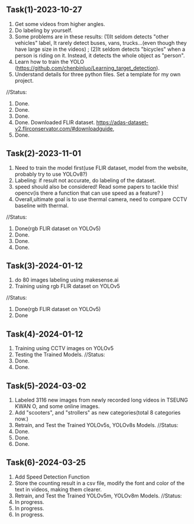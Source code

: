 ## Task(1)-2023-10-27
1. Get some videos from higher angles.
2. Do labeling by yourself.
3. Some problems are in these results:  (1)It seldom detects "other vehicles" label, It rarely detect buses, vans, trucks...(even though they have large size in the videos) ;  (2)It seldom detects "bicycles" when a person is riding on it. Instead, it detects the whole object as "person".
4. Learn how to train the YOLO (https://github.com/chenbinluo/Learning_target_detection).
5. Understand details for three python files. Set a template for my own project.

//Status:
1. Done. 
2. Done.
3. Done.
4. Done. Downloaded FLIR dataset. https://adas-dataset-v2.flirconservator.com/#downloadguide, 
5. Done.

## Task(2)-2023-11-01
1. Need to train the model first(use FLIR dataset, model from the website, probably try to use YOLOv8?)
2. Labeling: if result not accurate, do labeling of the dataset.
3. speed should also be considered! Read some papers to tackle this! opencv(is there a function that can use speed as a feature? )
4. Overall,ultimate goal is to use thermal camera, need to compare CCTV baseline with thermal.

//Status:
1. Done(rgb FLIR dataset on YOLOv5)
2. Done.
3. Done.
4. Done.


## Task(3)-2024-01-12
1. do 80 images labeling using makesense.ai
2. Training using rgb FLIR dataset on YOLOv5

//Status:
1. Done(rgb FLIR dataset on YOLOv5)
2. Done


## Task(4)-2024-01-12
1. Training using CCTV images on YOLOv5
2. Testing the Trained Models.
//Status:
1. Done.
2. Done.


## Task(5)-2024-03-02
1. Labeled 3116 new images from newly recorded long videos in TSEUNG KWAN O, and some online images.
2. Add "scooters", and "strollers" as new categories(total 8 categories now.)
3. Retrain, and Test the Trained YOLOv5s, YOLOv8s Models.
//Status:
1. Done.
2. Done.
3. Done.


## Task(6)-2024-03-25
1. Add Speed Detection Function
2. Store the counting result in a csv file, modify the font and color of the text in videos, making them clearer.
3. Retrain, and Test the Trained YOLOv5m, YOLOv8m Models.
//Status:
1. In progress.
2. In progress.
3. In progress.
